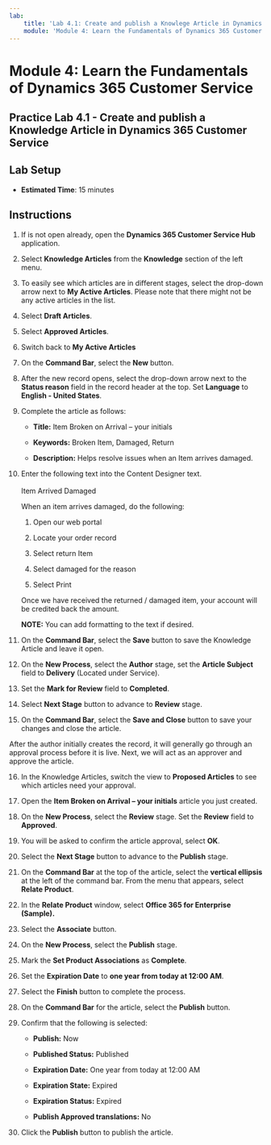 ```yaml
---
lab:
    title: 'Lab 4.1: Create and publish a Knowlege Article in Dynamics 365 Customer Service'
    module: 'Module 4: Learn the Fundamentals of Dynamics 365 Customer Service'
---
```


Module 4: Learn the Fundamentals of Dynamics 365 Customer Service
========================

## Practice Lab 4.1 - Create and publish a Knowledge Article in Dynamics 365 Customer Service

## Lab Setup

  - **Estimated Time**: 15 minutes

## Instructions

1. If is not open already, open the **Dynamics 365 Customer Service Hub** application. 

2. Select **Knowledge Articles** from the **Knowledge** section of the left menu. 

3. To easily see which articles are in different stages, select the drop-down arrow next to **My Active Articles**. Please note that there might not be any active articles in the list.

4. Select **Draft Articles**. 

5. Select **Approved Articles**. 

6. Switch back to **My Active Articles**

7. On the **Command Bar**, select the **New** button. 

8. After the new record opens, select the drop-down arrow next to the **Status reason** field in the record header at the top. Set **Language** to **English - United States**.

9. Complete the article as follows:

	- **Title:** Item Broken on Arrival – your initials

	- **Keywords:** Broken Item, Damaged, Return

	- **Description:** Helps resolve issues when an Item arrives damaged. 

10. Enter the following text into the Content Designer text.   
‎  
‎	Item Arrived Damaged

	When an item arrives damaged, do the following:

	1. Open our web portal

	2. Locate your order record

	3. Select return Item

	4. Select damaged for the reason

	5. Select Print

	Once we have received the returned / damaged item, your account will be credited back the amount.

	**NOTE:** You can add formatting to the text if desired. 

11. On the **Command Bar**, select the **Save** button to save the Knowledge Article and leave it open. 

12. On the **New Process**, select the **Author** stage, set the **Article Subject** field to **Delivery** (Located under Service). 

13. Set the **Mark for Review** field to **Completed**.

14. Select **Next Stage** button to advance to **Review** stage.

15. On the **Command Bar**, select the **Save and Close** button to save your changes and close the article.

After the author initially creates the record, it will generally go through an approval process before it is live. Next, we will act as an approver and approve the article. 

16. In the Knowledge Articles, switch the view to **Proposed Articles** to see which articles need your approval. 

17. Open the **Item Broken on Arrival – your initials** article you just created.

18. On the **New Process**, select the **Review** stage. Set the **Review** field to **Approved**.

19. You will be asked to confirm the article approval, select **OK**. 

20. Select the **Next Stage** button to advance to the **Publish** stage. 

21. On the **Command Bar** at the top of the article, select the **vertical ellipsis** at the left of the command bar. From the menu that appears, select **Relate Product**. 

22. In the **Relate Product** window, select **Office 365 for Enterprise (Sample).**

23. Select the **Associate** button. 

24. On the **New Process**, select the **Publish** stage. 

25. Mark the **Set Product Associations** as **Complete**. 

26. Set the **Expiration Date** to **one year from today at 12:00 AM**. 

27. Select the **Finish** button to complete the process. 

28. On the **Command Bar** for the article, select the **Publish** button. 

29. Confirm that the following is selected:

	- **Publish:** Now

	- **Published Status:** Published

	- **Expiration Date:** One year from today at 12:00 AM

	- **Expiration State:** Expired

	- **Expiration Status:** Expired

	- **Publish Approved translations:** No
	
30. Click the **Publish** button to publish the article.


